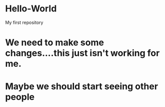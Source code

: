 # Hello-World
My first repository

#  We need to make some changes....this just isn't working for me.

#  Maybe we should start seeing other people

